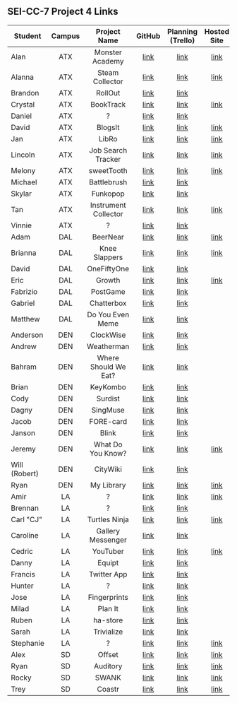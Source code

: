 ## SEI-CC-7 Project 4 Links 

| Student | Campus | Project Name | GitHub | Planning (Trello) | Hosted Site |
|---|:---:|:---:|:---:|:---:|:---:|
| Alan | ATX | Monster Academy | [link](https://github.com/acmccracken/monster-academy) | [link](https://trello.com/b/ToJAQuaT/monster-academy) | [link](https://monsteracademy.herokuapp.com/login) |
| Alanna | ATX | Steam Collector | [link](https://github.com/celentanoad/steam-collector) | [link](https://trello.com/b/qPsezBwh/steam-collector) | [link](https://steam-collector.herokuapp.com/) |
| Brandon | ATX | RollOut | [link](https://github.com/bcarteratx/RollOut) | [link](https://trello.com/b/PomVEGpQ/project-4-rollout) |  |
| Crystal | ATX | BookTrack | [link](https://github.com/crystallynnv/booktrack) | [link](https://trello.com/b/PlpP16sB/booktrack) | [link](https://booktrack1.herokuapp.com/) |
| Daniel | ATX | ? | [link](https://github.com/90dandan/Project4) | [link](https://trello.com/b/zBQaprxH/project-4) |  |
| David | ATX | BlogsIt | [link](https://github.com/DavidStinson/davidBlogsIt) | [link](https://trello.com/b/cwVj9rSX/davidblogsit) | [link](https://one-fifty-one.herokuapp.com/) |
| Jan | ATX | LibRo | [link](https://github.com/jlee8020/LibRo) | [link](https://trello.com/b/JBmPqtiZ/mern-stack-project-4) | [link](https://libro100.herokuapp.com/) |
| Lincoln | ATX | Job Search Tracker | [link](https://github.com/lincolnyouree/Job-Search-Tracker) | [link](https://trello.com/b/o0FYqJuq/job-search-tracker-react) | [link](https://the-search-app.herokuapp.com/) |
| Melony | ATX | sweetTooth | [link](https://github.com/msegnit/sweet-tooth) | [link](https://trello.com/b/Z8BmcBIJ/sweettooth) | [link](https://sweet-tooth1.herokuapp.com/) |
| Michael | ATX | Battlebrush | [link](https://github.com/mlackey9601/battlebrush) | [link](https://trello.com/b/g6V7Aji2/battlebrush) |  |
| Skylar | ATX | Funkopop | [link](https://github.com/skylarw19/funkopop-collector) | [link](https://trello.com/b/4sS3YLW6/funkopop-collector) |  |
| Tan | ATX | Instrument Collector | [link](https://github.com/zeroxposur18/instrument-collector) | [link](https://trello.com/b/mTsGACNj/instrument-collector) | [link](https://instrument-collector.herokuapp.com/) |
| Vinnie | ATX | ? | [link](https://github.com/vin23-dev/ga-capstone-project) | [link](https://trello.com/b/c8fqExLw/ga-capstone-project) |  |
| Adam | DAL | BeerNear | [link](https://github.com/azebolsky/BeerNear) | [link](https://trello.com/b/o1qq4eoE/beernear) | [link](https://beer-near.herokuapp.com/) |
| Brianna | DAL | Knee Slappers | [link](https://github.com/bnfisher4/kneeslappers) | [link](https://trello.com/b/6K5anC8v/project-4-kneeslappers) | [link](https://kneeslappers.herokuapp.com/) |
| David | DAL | OneFiftyOne | [link](https://github.com/fastlane27/onefiftyone) | [link](https://trello.com/b/WvLJlvg5/prjocet-4) |  |
| Eric | DAL | Growth | [link](https://github.com/ericjames3681/Growth) | [link](https://trello.com/b/sPZ6IyXL/growth) | [link](https://growth-site.herokuapp.com/) |
| Fabrizio | DAL | PostGame | [link](https://github.com/fabo22/postgame) | [link](https://trello.com/b/yxjHMj4S/postgame) |  |
| Gabriel | DAL | Chatterbox | [link](https://github.com/gar0085/chatterbox-frontend) |  [link](https://trello.com/b/44Ms1y0r/project-4-chatterbox) |  |
| Matthew | DAL | Do You Even Meme | [link](https://github.com/Matthew-Coalson/Do-You-Even-Meme) | [link](https://trello.com/b/yfDxGWE3/do-you-even-meme) |  |
| Anderson | DEN | ClockWise | [link](https://github.com/anderama100/ClockWise) | [link](https://trello.com/b/5kUvpOp0/project-4-clockwise) |  |
| Andrew | DEN | Weatherman | [link](https://github.com/aclark13861/Weatherman) | [link](https://trello.com/b/WvLJlvg5/prjocet-4) |  |
| Bahram | DEN | Where Should We Eat? | [link](https://github.com/movlan/Where-Should-We-Eat) | [link](https://trello.com/b/HqDPXDZA/where-should-we-eat) |  |
| Brian | DEN | KeyKombo | [link](https://github.com/brianbellini/keykombo) | [link](https://trello.com/b/X3A42o3a/keykombo) |  |
| Cody | DEN | Surdist | [link](https://github.com/CodyLHart/surdist) | [link](https://trello.com/b/OFLgoY3S/surdist-website) |  |
| Dagny | DEN | SingMuse | [link](https://github.com/DagnyJay/SingMuse) | [link](https://trello.com/b/x5quFuzx/capstone-project-singmuse) |  |
| Jacob | DEN | FORE-card | [link](https://github.com/LaunchPad90/FORE-card) | [link](https://trello.com/b/aQziq4Gr/fore-card) |  |
| Janson | DEN | Blink | [link](https://github.com/jayjaybunce/blink) | [link](https://trello.com/b/tW8zbcGQ/project4) |  |
| Jeremy | DEN | What Do You Know? | [link](https://github.com/TheJoo44/what-do-you-know) | [link](https://trello.com/b/YQ9poumC/what-do-you-know) | [link](https://triviawhatdoyouknow.herokuapp.com/) |
| Will (Robert) | DEN | CityWiki | [link](https://github.com/rjohnson0707/CityWiki) | [link](https://trello.com/b/6lrR9dYn/citywiki) |  |
| Ryan | DEN | My Library | [link](https://github.com/Ryan-Finch/My-Library) | [link](https://trello.com/b/ROb5V7j8/my-library) | [link](https://rf-my-library.herokuapp.com/) |
| Amir | LA | ? | [link](https://github.com/Amir9499-99/MERN-Stack) | [link](https://trello.com/b/dmdzpdsz/project-4) | [link](https://thawing-ridge-10120.herokuapp.com/) |
| Brennan | LA | ? | [link](https://github.com/Chariot7/project4) | [link](https://www.notion.so/6d238284088f4534a86fccbadc0ab036?v=97c69cdc1c3448db85c2bf5326475c9b) |  |
| Carl "CJ" | LA | Turtles Ninja | [link](https://github.com/cjstokes91/turtles-ninja) | [link](https://trello.com/b/4atzQ8nU/project-4-react) | [link](https://dry-peak-02837.herokuapp.com/) |
| Caroline | LA | Gallery Messenger | [link](https://github.com/H-b8/gallery-messanger) | [link](https://www.notion.so/PROJECT-4-200bd976158644b5879e5cd1a1542d51) |  |
| Cedric | LA | YouTuber | [link](https://github.com/ccrisolo/youtuber) | [link](https://trello.com/b/XTpCyKLy/sei-project-4) | [link](https://youtuber-clone.herokuapp.com/) |
| Danny | LA | Equipt | [link](https://github.com/chasmad/equipt) | [link](https://trello.com/b/FWdmXH4L/equipt) |  |
| Francis | LA | Twitter App | [link](https://github.com/francismel/Final_Project) | [link](https://trello.com/b/dBGOJnwE/twitter-app) |  |
| Hunter | LA | ? | [link](https://github.com/Hunner4D/GA-SEI-PROJECT-4) | [link](https://trello.com/b/xGy9nZmF/project-4-hunter-h-la) |  |
| Jose | LA | Fingerprints | [link](https://github.com/codecallogic/fingerPrints) | [link](https://trello.com/b/cO7vgX4T/fingerprints) |  |
| Milad | LA | Plan It | [link](https://github.com/MiladMalakooti/project4-plan-it) | [link](https://trello.com/b/DjqQBDgQ/plan-it) |  |
| Ruben | LA | ha-store | [link](https://github.com/R101010/hastore) | [link](https://trello.com/b/PkbaSOmr/ha-store) |  |
| Sarah | LA | Trivialize | [link](https://github.com/arghmatey/trivialize) | [link](https://trello.com/b/dCfEldWq/trivialize) |  |
| Stephanie | LA | ? | [link](https://github.com/skimalee/project-four) | [link](https://trello.com/b/CgNPrOMf/project-four) | [link](https://the-upbeat.herokuapp.com/) |
| Alex | SD | Offset | [link](https://github.com/Codealicious/project_4) | [link](https://trello.com/b/rLxWMnMd/offset) | [link](https://project-4-hanson.herokuapp.com/) |
| Ryan | SD | Auditory | [link](https://github.com/RyanBranco/auditory) | [link](https://trello.com/b/CsPW09KW/project-4-planning) | [link](https://auditory-app.herokuapp.com/) |
| Rocky | SD | SWANK | [link](https://github.com/rockyliwanag/SWANK) | [link](https://trello.com/b/h4vipuzi/swank) | [link](https://swank.herokuapp.com/) |
| Trey | SD | Coastr | [link](https://github.com/tshuldberg/Coastr) | [link](https://trello.com/b/etiUwGFi/coastr) | [link](https://coastr-app.herokuapp.com/) |
